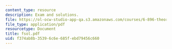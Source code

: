 ```yaml
---
content_type: resource
description: Exam and solutions.
file: https://ol-ocw-studio-app-qa.s3.amazonaws.com/courses/6-896-theory-of-parallel-hardware-sma-5511-spring-2004/f374ab8b35396c6e685febd79456c660_fsol.pdf
file_type: application/pdf
resourcetype: Document
title: fsol.pdf
uid: f374ab8b-3539-6c6e-685f-ebd79456c660
---
```

